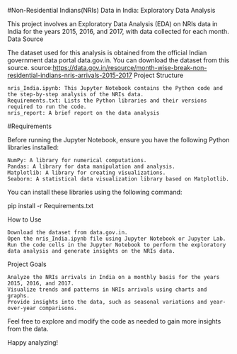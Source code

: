 #Non-Residential Indians(NRIs) Data in India: Exploratory Data Analysis

This project involves an Exploratory Data Analysis (EDA) on NRIs data in India for the years 2015, 2016, and 2017, with data collected for each month.
Data Source

The dataset used for this analysis is obtained from the official Indian government data portal data.gov.in. You can download the dataset from this source.
  source:https://data.gov.in/resource/month-wise-break-non-residential-indians-nris-arrivals-2015-2017
Project Structure

    nris_India.ipynb: This Jupyter Notebook contains the Python code and the step-by-step analysis of the NRIs data.
    Requirements.txt: Lists the Python libraries and their versions required to run the code.
    nris_report: A brief report on the data analysis
    

#Requirements

Before running the Jupyter Notebook, ensure you have the following Python libraries installed:

    NumPy: A library for numerical computations.
    Pandas: A library for data manipulation and analysis.
    Matplotlib: A library for creating visualizations.
    Seaborn: A statistical data visualization library based on Matplotlib.

You can install these libraries using the following command:

pip install -r Requirements.txt

How to Use

    Download the dataset from data.gov.in.
    Open the nris_India.ipynb file using Jupyter Notebook or Jupyter Lab.
    Run the code cells in the Jupyter Notebook to perform the exploratory data analysis and generate insights on the NRIs data.

Project Goals

    Analyze the NRIs arrivals in India on a monthly basis for the years 2015, 2016, and 2017.
    Visualize trends and patterns in NRIs arrivals using charts and graphs.
    Provide insights into the data, such as seasonal variations and year-over-year comparisons.

    

Feel free to explore and modify the code as needed to gain more insights from the data.

Happy analyzing!
